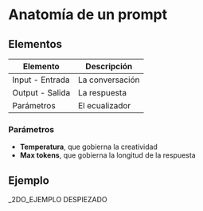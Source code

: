 # Anatomía de un prompt

## Elementos

|Elemento|Descripción|
|-|-|
Input - Entrada|La conversación
Output - Salida|La respuesta
Parámetros|El ecualizador

### Parámetros

- **Temperatura**, que gobierna la creatividad
- **Max tokens**, que gobierna la longitud de la respuesta

## Ejemplo

_2DO_EJEMPLO DESPIEZADO
